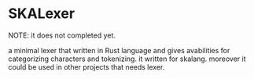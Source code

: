 # SKALexer

NOTE: it does not completed yet.

a minimal lexer that written in Rust language and gives avabilities for categorizing characters and tokenizing.
it written for skalang. moreover it could be used in other projects that needs lexer.
